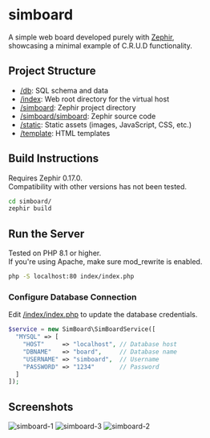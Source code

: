 # simboard

A simple web board developed purely with <a href="https://github.com/zephir-lang/zephir">Zephir</a>, <br />
showcasing a minimal example of C.R.U.D functionality.

## Project Structure

- <a href="https://github.com/antibiotics11/simboard/tree/main/db">/db</a>: SQL schema and data
- <a href="https://github.com/antibiotics11/simboard/tree/main/index">/index</a>: Web root directory for the virtual host
- <a href="https://github.com/antibiotics11/simboard/tree/main/simboard">/simboard</a>: Zephir project directory
- <a href="https://github.com/antibiotics11/simboard/tree/main/simboard/simboard">/simboard/simboard</a>: Zephir source code
- <a href="https://github.com/antibiotics11/simboard/tree/main/static">/static</a>: Static assets (images, JavaScript, CSS, etc.)
- <a href="https://github.com/antibiotics11/simboard/tree/main/template">/template</a>: HTML templates


## Build Instructions

Requires Zephir 0.17.0. <br />
Compatibility with other versions has not been tested.

```bash
cd simboard/
zephir build
```

## Run the Server
Tested on PHP 8.1 or higher. <br />
If you're using Apache, make sure mod_rewrite is enabled.

```bash
php -S localhost:80 index/index.php
```

### Configure Database Connection

Edit <a href="https://github.com/antibiotics11/simboard/blob/main/index/index.php">/index/index.php</a> to update the database credentials.

```php
$service = new SimBoard\SimBoardService([
  "MYSQL" => [
    "HOST"     => "localhost", // Database host
    "DBNAME"   => "board",     // Database name
    "USERNAME" => "simboard",  // Username
    "PASSWORD" => "1234"       // Password
  ]
]);
```

## Screenshots

![simboard-1](https://github.com/antibiotics11/simboard/assets/75349747/a30b1c1c-d2a6-4da4-8266-b976864fb653)
![simboard-3](https://github.com/antibiotics11/simboard/assets/75349747/b6cf9b10-016f-4106-ad6c-3ddcb156b30a)
![simboard-2](https://github.com/antibiotics11/simboard/assets/75349747/14b28abe-31ab-4588-89ac-b8a812191f81)

